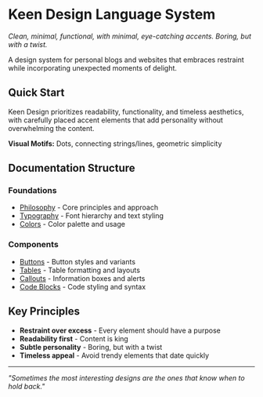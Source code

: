 # Keen Design Language System

*Clean, minimal, functional, with minimal, eye-catching accents. Boring, but with a twist.*

A design system for personal blogs and websites that embraces restraint while incorporating unexpected moments of delight.

## Quick Start

Keen Design prioritizes readability, functionality, and timeless aesthetics, with carefully placed accent elements that add personality without overwhelming the content.

**Visual Motifs:** Dots, connecting strings/lines, geometric simplicity

## Documentation Structure

### Foundations
- [Philosophy](foundations/philosophy.md) - Core principles and approach
- [Typography](foundations/typography.md) - Font hierarchy and text styling
- [Colors](foundations/colors.md) - Color palette and usage
<!-- - [Spacing](foundations/spacing.md) - Layout spacing and rhythm -->

### Components
- [Buttons](components/buttons.md) - Button styles and variants
- [Tables](components/tables.md) - Table formatting and layouts
- [Callouts](components/callouts.md) - Information boxes and alerts
- [Code Blocks](components/code-blocks.md) - Code styling and syntax

<!-- ### Patterns
- [Layout](patterns/layout.md) - Grid system and page structure
- [Navigation](patterns/navigation.md) - Navigation patterns and menus
- [Decorative Elements](patterns/decorative-elements.md) - Stars, strings, and accents -->

<!-- ### Guidelines
- [Usage](guidelines/usage.md) - Do's and don'ts
- [Accessibility](guidelines/accessibility.md) - Accessibility standards -->

## Key Principles

- **Restraint over excess** - Every element should have a purpose
- **Readability first** - Content is king
- **Subtle personality** - Boring, but with a twist
- **Timeless appeal** - Avoid trendy elements that date quickly

---

*"Sometimes the most interesting designs are the ones that know when to hold back."*

